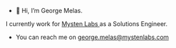 - 👋 Hi, I’m George Melas.

I currently work for <a href="https://mystenlabs.com"> Mysten Labs </a> as a Solutions Engineer.

- You can reach me on george.melas@mystenlabs.com

<!---
geomel/geomel is a ✨ special ✨ repository because its `README.md` (this file) appears on your GitHub profile.
You can click the Preview link to take a look at your changes.
--->
